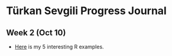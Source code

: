 # Türkan Sevgili Progress Journal

## Week 2 (Oct 10)

+ [Here](files/TurkanSevgili_Hw1.html) is my 5 interesting R examples. 
